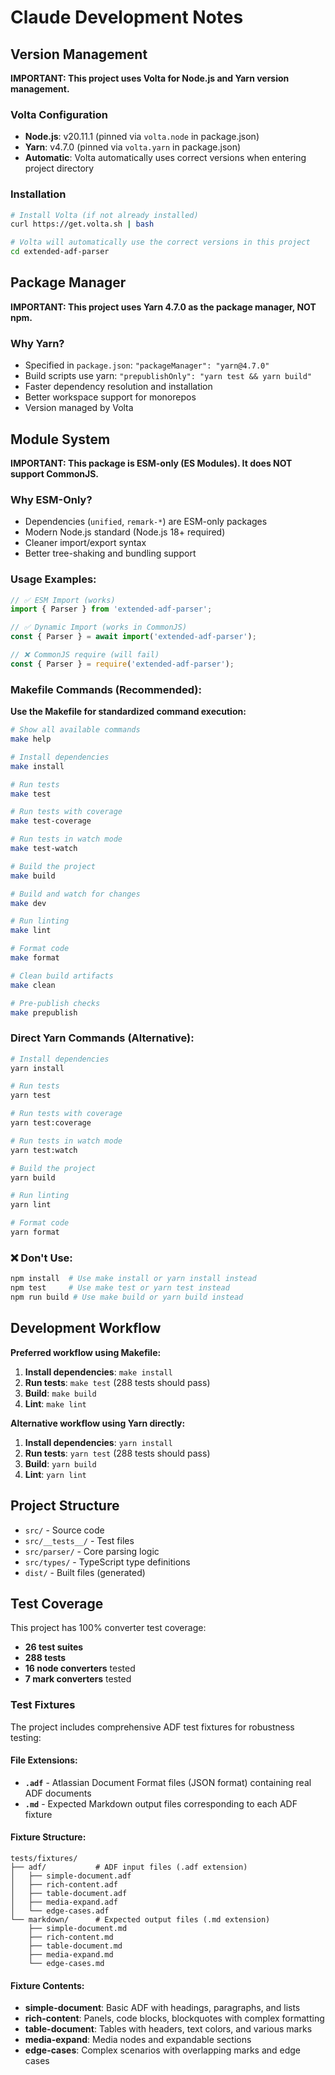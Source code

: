 # Claude Development Notes

## Version Management

**IMPORTANT: This project uses Volta for Node.js and Yarn version management.**

### Volta Configuration
- **Node.js**: v20.11.1 (pinned via `volta.node` in package.json)
- **Yarn**: v4.7.0 (pinned via `volta.yarn` in package.json)
- **Automatic**: Volta automatically uses correct versions when entering project directory

### Installation
```bash
# Install Volta (if not already installed)
curl https://get.volta.sh | bash

# Volta will automatically use the correct versions in this project
cd extended-adf-parser
```

## Package Manager

**IMPORTANT: This project uses Yarn 4.7.0 as the package manager, NOT npm.**

### Why Yarn?
- Specified in `package.json`: `"packageManager": "yarn@4.7.0"`
- Build scripts use yarn: `"prepublishOnly": "yarn test && yarn build"`
- Faster dependency resolution and installation
- Better workspace support for monorepos
- Version managed by Volta

## Module System

**IMPORTANT: This package is ESM-only (ES Modules). It does NOT support CommonJS.**

### Why ESM-Only?
- Dependencies (`unified`, `remark-*`) are ESM-only packages
- Modern Node.js standard (Node.js 18+ required)
- Cleaner import/export syntax
- Better tree-shaking and bundling support

### Usage Examples:
```javascript
// ✅ ESM Import (works)
import { Parser } from 'extended-adf-parser';

// ✅ Dynamic Import (works in CommonJS)
const { Parser } = await import('extended-adf-parser');

// ❌ CommonJS require (will fail)
const { Parser } = require('extended-adf-parser');
```

### Makefile Commands (Recommended):
**Use the Makefile for standardized command execution:**
```bash
# Show all available commands
make help

# Install dependencies
make install

# Run tests
make test

# Run tests with coverage
make test-coverage

# Run tests in watch mode
make test-watch

# Build the project
make build

# Build and watch for changes
make dev

# Run linting
make lint

# Format code
make format

# Clean build artifacts
make clean

# Pre-publish checks
make prepublish
```

### Direct Yarn Commands (Alternative):
```bash
# Install dependencies
yarn install

# Run tests
yarn test

# Run tests with coverage
yarn test:coverage

# Run tests in watch mode
yarn test:watch

# Build the project
yarn build

# Run linting
yarn lint

# Format code
yarn format
```

### ❌ Don't Use:
```bash
npm install  # Use make install or yarn install instead
npm test     # Use make test or yarn test instead
npm run build # Use make build or yarn build instead
```

## Development Workflow

**Preferred workflow using Makefile:**
1. **Install dependencies**: `make install`
2. **Run tests**: `make test` (288 tests should pass)
3. **Build**: `make build`
4. **Lint**: `make lint`

**Alternative workflow using Yarn directly:**
1. **Install dependencies**: `yarn install`
2. **Run tests**: `yarn test` (288 tests should pass)
3. **Build**: `yarn build`
4. **Lint**: `yarn lint`

## Project Structure

- `src/` - Source code
- `src/__tests__/` - Test files
- `src/parser/` - Core parsing logic
- `src/types/` - TypeScript type definitions
- `dist/` - Built files (generated)

## Test Coverage

This project has 100% converter test coverage:
- **26 test suites**
- **288 tests** 
- **16 node converters** tested
- **7 mark converters** tested

### Test Fixtures

The project includes comprehensive ADF test fixtures for robustness testing:

#### File Extensions:
- **`.adf`** - Atlassian Document Format files (JSON format) containing real ADF documents
- **`.md`** - Expected Markdown output files corresponding to each ADF fixture

#### Fixture Structure:
```
tests/fixtures/
├── adf/           # ADF input files (.adf extension)
│   ├── simple-document.adf
│   ├── rich-content.adf
│   ├── table-document.adf
│   ├── media-expand.adf
│   └── edge-cases.adf
└── markdown/      # Expected output files (.md extension)
    ├── simple-document.md
    ├── rich-content.md
    ├── table-document.md
    ├── media-expand.md
    └── edge-cases.md
```

#### Fixture Contents:
- **simple-document**: Basic ADF with headings, paragraphs, and lists
- **rich-content**: Panels, code blocks, blockquotes with complex formatting
- **table-document**: Tables with headers, text colors, and various marks
- **media-expand**: Media nodes and expandable sections
- **edge-cases**: Complex scenarios with overlapping marks and edge cases
